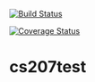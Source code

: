 [![Build Status](https://travis-ci.org/abhimanyuvasishth/cs207test.svg?branch=master)](https://travis-ci.org/abhimanyuvasishth/cs207test)

[![Coverage Status](https://coveralls.io/repos/github/abhimanyuvasishth/cs207test/badge.svg?branch=master)](https://coveralls.io/github/abhimanyuvasishth/cs207test?branch=master)

# cs207test
